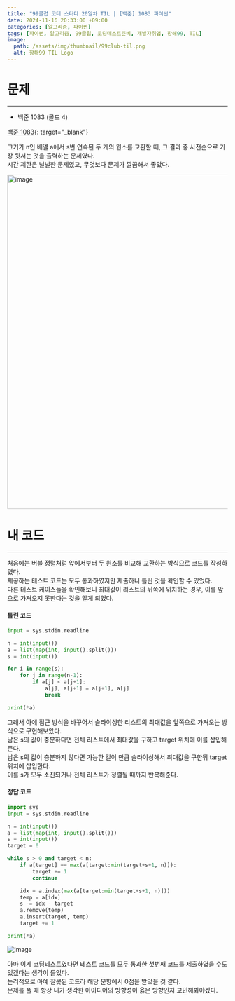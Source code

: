 ```yaml
---
title: "99클럽 코테 스터디 20일차 TIL | [백준] 1083 파이썬"
date: 2024-11-16 20:33:00 +09:00
categories: [알고리즘, 파이썬]
tags: [파이썬, 알고리즘, 99클럽, 코딩테스트준비, 개발자취업, 항해99, TIL]
image:
  path: /assets/img/thumbnail/99club-til.png
  alt: 항해99 TIL Logo
---
```

# 문제
---
- 백준 1083 (골드 4)

[백준 1083](https://www.acmicpc.net/problem/1083){: target="_blank"}

크기가 n인 배열 a에서 s번 연속된 두 개의 원소를 교환할 때, 그 결과 중 사전순으로 가장 뒷서는 것을 출력하는 문제였다.   
시간 제한은 널널한 문제였고, 무엇보다 문제가 깔끔해서 좋았다.   

<img width="763" alt="image" src="https://github.com/user-attachments/assets/147b5609-0780-4115-bc1e-6e4a9ef082c8">

# 내 코드
---
처음에는 버블 정렬처럼 앞에서부터 두 원소를 비교해 교환하는 방식으로 코드를 작성하였다.   
제공하는 테스트 코드는 모두 통과하였지만 제출하니 틀린 것을 확인할 수 있었다.   
다른 테스트 케이스들을 확인해보니 최대값이 리스트의 뒤쪽에 위치하는 경우, 이를 앞으로 가져오지 못한다는 것을 알게 되었다.   
#### 틀린 코드
```python
input = sys.stdin.readline

n = int(input())
a = list(map(int, input().split()))
s = int(input())

for i in range(s):
    for j in range(n-1):
        if a[j] < a[j+1]:
            a[j], a[j+1] = a[j+1], a[j]
            break

print(*a)
```

그래서 아예 접근 방식을 바꾸어서 슬라이싱한 리스트의 최대값을 앞쪽으로 가져오는 방식으로 구현해보았다.   
남은 s의 값이 충분하다면 전체 리스트에서 최대값을 구하고 target 위치에 이를 삽입해준다.   
남은 s의 값이 충분하지 않다면 가능한 길이 만큼 슬라이싱해서 최대값을 구한뒤 target 위치에 삽입한다.   
이를 s가 모두 소진되거나 전체 리스트가 정렬될 때까지 반복해준다.   

#### 정답 코드
```python
import sys
input = sys.stdin.readline

n = int(input())
a = list(map(int, input().split()))
s = int(input())
target = 0

while s > 0 and target < n:
    if a[target] == max(a[target:min(target+s+1, n)]):
        target += 1
        continue

    idx = a.index(max(a[target:min(target+s+1, n)]))
    temp = a[idx]
    s -= idx - target
    a.remove(temp)
    a.insert(target, temp)
    target += 1

print(*a)
```

![image](https://github.com/user-attachments/assets/209e014c-bffb-4d67-9e06-6e4b867fccb6)

아마 이게 코딩테스트였다면 테스트 코드를 모두 통과한 첫번째 코드를 제출하였을 수도 있겠다는 생각이 들었다.   
논리적으로 아예 잘못된 코드라 해당 문항에서 0점을 받았을 것 같다.   
문제를 풀 때 항상 내가 생각한 아이디어의 방향성이 옳은 방향인지 고민해봐야겠다.   